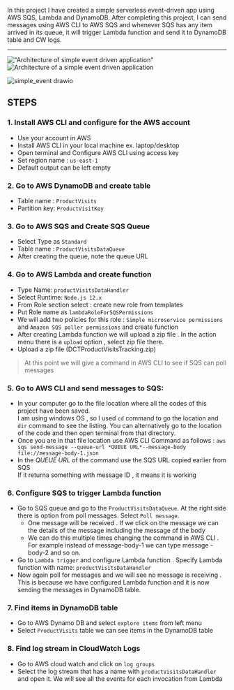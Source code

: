 In this project I have created a simple serverless event-driven app using AWS SQS, Lambda and DynamoDB. 
After completing this project, I can send messages using AWS CLI to AWS SQS and whenever SQS has any 
item arrived in its queue, it will trigger Lambda function and send it to DynamoDB table and CW logs.

---
!["Architecture of simple event driven application"](images/simple_event.drawio.png)
<img title="a title" alt="Architecture of a simple event driven application" src="/images/simple_event.drawio.png">

![simple_event drawio](https://user-images.githubusercontent.com/99777969/209440119-8515c53d-e9e8-434a-804a-e0b9569b6e48.png)

## **STEPS**
### 1. Install AWS CLI and configure for the AWS account
- Use your account in AWS 
- Install AWS CLI in your local machine ex. laptop/desktop
- Open terminal and Configure AWS CLI using access key 
- Set region name : `us-east-1`
- Default output can be left empty

### 2. Go to AWS DynamoDB and create table 
- Table name : `ProductVisits`
- Partition key: `ProductVisitKey`

### 3. Go to AWS SQS and Create SQS Queue
- Select Type as `Standard`
- Table name : `ProductVisitsDataQueue`
- After creating the queue, note the queue URL
### 4. Go to AWS Lambda and create function
- Type Name: `productVisitsDataHandler`
- Select Runtime: `Node.js 12.x`
- From Role section select : create new role from templates	
- Put Role name as  `lambdaRoleForSQSPermissions`
- We will add two policies for this role : `Simple microservice permissions` and `Amazon SQS poller permissions` and create function
- After creating Lambda function we will upload a zip file . In the action menu there is a `upload` option , select zip file there.
- Upload a zip file (DCTProductVisitsTracking.zip)
> At this point we will give a command in AWS CLI to see if SQS can poll messages 

### 5. Go to AWS CLI and send messages to SQS:
- In your computer go to the file location where all the codes of this project have been saved.  
I am using windows OS , so I used  `cd` command to go the location and `dir` command to see the listing. You can alternatively go to the location of the code and then open terminal from that directory.
- Once you are in that file location use AWS CLI Command as follows : 
`aws sqs send-message --queue-url *QUEUE URL*--message-body file://message-body-1.json`
- In the *QUEUE URL* of the command use the SQS URL copied earlier from SQS  
If it returna something with message ID , it means it is working 
### 6. Configure SQS to trigger Lambda function
- Go to SQS queue and go to the `ProductVisitsDataQueue`. At the right side there is option from poll messages. Select `Poll message`.   
   - One message will be received . If we click on the message we can the details of the message including the message of the body  
   - We can do this multiple times changing the command in AWS CLI . For example instead of message-body-1 we can type message -body-2 and so on.
- Go to `Lambda trigger` and configure Lambda function . Specify Lambda function with name: `productVisitsDataHandler`
- Now again poll for messages and we will see no message is receiving . This is because we have configured Lambda function and it is now sending the messages in DynamoDB table.

### 7. Find items in DynamoDB table 
-  Go to AWS Dynamo DB and select `explore items` from left menu
- Select `ProductVisits` table we can see items in the DynamoDB table 

### 8.	Find log stream in CloudWatch Logs
- Go to AWS cloud watch and click on `log groups`
- Select the log stream that has a name with `productVisitsDataHandler` and open it. We will see all the events for each invocation from Lambda


    
